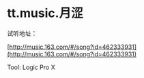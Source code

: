 
# tt.music.月涩

试听地址：

[http://music.163.com/#/song?id=462333931](http://music.163.com/#/song?id=462333931)

Tool: Logic Pro X
